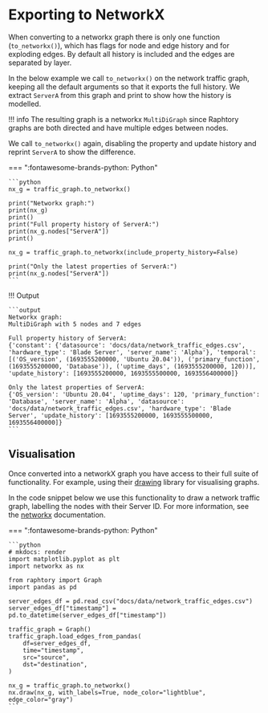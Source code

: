 
# Exporting to NetworkX

When converting to a networkx graph there is only one function (`to_networkx()`), which has flags for node and edge history and for exploding edges. By default all history is included and the edges are separated by layer. 

In the below example we call `to_networkx()` on the network traffic graph, keeping all the default arguments so that it exports the full history. We extract `ServerA` from this graph and print to show how the history is modelled.

!!! info 
    The resulting graph is a networkx `MultiDiGraph` since Raphtory graphs are both directed and have multiple edges between nodes.

We call `to_networkx()` again, disabling the property and update history and reprint `ServerA` to show the difference.

=== ":fontawesome-brands-python: Python"

    ```python
    nx_g = traffic_graph.to_networkx()

    print("Networkx graph:")
    print(nx_g)
    print()
    print("Full property history of ServerA:")
    print(nx_g.nodes["ServerA"])
    print()

    nx_g = traffic_graph.to_networkx(include_property_history=False)

    print("Only the latest properties of ServerA:")
    print(nx_g.nodes["ServerA"])
    ```

!!! Output

    ```output
    Networkx graph:
    MultiDiGraph with 5 nodes and 7 edges

    Full property history of ServerA:
    {'constant': {'datasource': 'docs/data/network_traffic_edges.csv', 'hardware_type': 'Blade Server', 'server_name': 'Alpha'}, 'temporal': [('OS_version', (1693555200000, 'Ubuntu 20.04')), ('primary_function', (1693555200000, 'Database')), ('uptime_days', (1693555200000, 120))], 'update_history': [1693555200000, 1693555500000, 1693556400000]}

    Only the latest properties of ServerA:
    {'OS_version': 'Ubuntu 20.04', 'uptime_days': 120, 'primary_function': 'Database', 'server_name': 'Alpha', 'datasource': 'docs/data/network_traffic_edges.csv', 'hardware_type': 'Blade Server', 'update_history': [1693555200000, 1693555500000, 1693556400000]}
    ```

## Visualisation

Once converted into a networkX graph you have access to their full suite of functionality. For example, using their [drawing](https://networkx.org/documentation/stable/reference/drawing.html) library for visualising graphs.

In the code snippet below we use this functionality to draw a network traffic graph, labelling the nodes with their Server ID. For more information, see the [networkx](https://networkx.org/documentation/stable/reference/drawing.html) documentation.

=== ":fontawesome-brands-python: Python"

    ```python
    # mkdocs: render
    import matplotlib.pyplot as plt
    import networkx as nx

    from raphtory import Graph
    import pandas as pd

    server_edges_df = pd.read_csv("docs/data/network_traffic_edges.csv")
    server_edges_df["timestamp"] = pd.to_datetime(server_edges_df["timestamp"])

    traffic_graph = Graph()
    traffic_graph.load_edges_from_pandas(
        df=server_edges_df,
        time="timestamp",
        src="source",
        dst="destination",
    )

    nx_g = traffic_graph.to_networkx()
    nx.draw(nx_g, with_labels=True, node_color="lightblue", edge_color="gray")
    ```